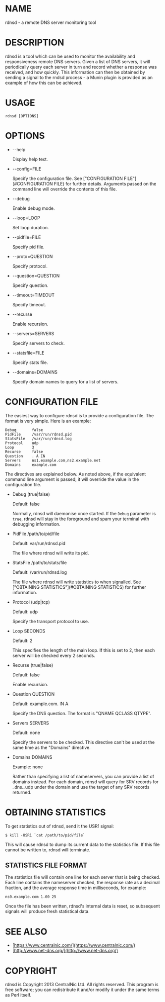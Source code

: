 # NAME

rdnsd - a remote DNS server monitoring tool

# DESCRIPTION

rdnsd is a tool which can be used to monitor the availability and responsiveness
remote DNS servers. Given a list of DNS servers, it will periodically query each
server in turn and record whether a response was received, and how quickly. This
information can then be obtained by sending a signal to the rndsd process - a
Munin plugin is provided as an example of how this can be achieved.

# USAGE

	rdnsd [OPTIONS]

# OPTIONS

- \--help

    Display help text.

- \--config=FILE

    Specify the configuration file. See ["CONFIGURATION FILE"](#CONFIGURATION FILE) for further details.
    Arguments passed on the command line will override the contents of this file.

- \--debug

    Enable debug mode.

- \--loop=LOOP

    Set loop duration.

- \--pidfile=FILE

    Specify pid file.

- \--proto=QUESTION

    Specify protocol.

- \--question=QUESTION

    Specify question.

- \--timeout=TIMEOUT

    Specify timeout.

- \--recurse

    Enable recursion.

- \--servers=SERVERS

    Specify servers to check.

- \--statsfile=FILE

    Specify stats file.

- \--domains=DOMAINS

    Specify domain names to query for a list of servers.

# CONFIGURATION FILE

The easiest way to configure rdnsd is to provide a configuration file. The
format is very simple. Here is an example:

	Debug		false
	PidFile		/var/run/rdnsd.pid
	StatsFile	/var/run/rdnsd.log
	Protocol	udp
	Loop		3
	Recurse		false
	Question	. A IN
	Servers		ns1.example.com,ns2.example.net
	Domains		example.com

The directives are explained below. As noted above, if the equivalent command
line argument is passed, it will override the value in the configuration file.

- Debug (true|false)

    Default: false

    Normally, rdnsd will daemonise once started. If the `Debug` parameter is
    `true`, rdnsd will stay in the foreground and spam your terminal with debugging
    information.

- PidFile /path/to/pid/file

    Default: var/run/rdnsd.pid

    The file where rdnsd will write its pid.

- StatsFile /path/to/stats/file

    Default: /var/run/rdnsd.log

    The file where rdnsd will write statistics to when signalled. See ["OBTAINING STATISTICS"](#OBTAINING STATISTICS) for further information.

- Protocol (udp|tcp)

    Default: udp

    Specify the transport protocol to use.

- Loop SECONDS

    Default: 2

    This specifies the length of the main loop. If this is set to 2, then each server
    will be checked every 2 seconds.

- Recurse (true|false)

    Default: false

    Enable recursion.

- Question QUESTION

    Default: example.com. IN A

    Specify the DNS question. The format is "QNAME QCLASS QTYPE".

- Servers SERVERS

    Default: none

    Specify the servers to be checked. This directive can't be used at the same time
    as the "Domains" directive.

- Domains DOMAINS

    Example: none

    Rather than specifying a list of nameservers, you can provide a list of domains
    instead. For each domain, rdnsd will query for SRV records for \_dns.\_udp under
    the domain and use the target of any SRV records returned.

# OBTAINING STATISTICS

To get statistics out of rdnsd, send it the USR1 signal:

	$ kill -USR1 `cat /path/to/pid/file`

This will cause rdnsd to dump its current data to the statistics file. If this
file cannot be written to, rdnsd will terminate.

## STATISTICS FILE FORMAT

The statistics file will contain one line for each server that is being checked.
Each line contains the nameserver checked, the response rate as a decimal
fraction, and the average response time in milliseconds, for example:

	ns0.example.com 1.00 25

Once the file has been written, rdnsd's internal data is reset, so subsequent
signals will produce fresh statistical data.

# SEE ALSO

- [https://www.centralnic.com/](https://www.centralnic.com/)
- [http://www.net-dns.org/](http://www.net-dns.org/)

# COPYRIGHT

rdnsd is Copyright 2013 CentralNic Ltd. All rights reserved. This program is
free software; you can redistribute it and/or modify it under the same terms as
Perl itself.
